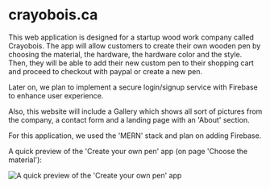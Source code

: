 # crayobois.ca

This web application is designed for a startup wood work company called Crayobois. The app will allow customers to create their own wooden
pen by choosing the material, the hardware, the hardware color and the style. Then, they will be able to add their new custom pen to their
shopping cart and proceed to checkout with paypal or create a new pen. 

Later on, we plan to implement a secure login/signup service with Firebase to enhance user experience.

Also, this website will include a Gallery which shows all sort of pictures from the company, a contact form and a landing page with an
'About' section.

For this application, we used the 'MERN' stack and plan on adding Firebase.

A quick preview of the 'Create your own pen' app (on page 'Choose the material'):

![A quick preview of the 'Create your own pen' app](https://firebasestorage.googleapis.com/v0/b/crayobois-fe722.appspot.com/o/github%20preview%2Fcvs%20preview.png?alt=media&token=9cf2f58d-7abc-44c8-b6ef-f6cfcd7a3488)
